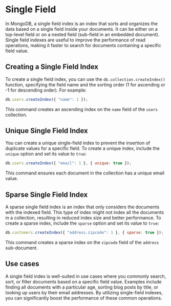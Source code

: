 # Single Field

In MongoDB, a single field index is an index that sorts and organizes the data based on a single field inside your documents. It can be either on a top-level field or on a nested field (sub-field in an embedded document). Single field indexes are useful to improve the performance of read operations, making it faster to search for documents containing a specific field value.

## Creating a Single Field Index

To create a single field index, you can use the `db.collection.createIndex()` function, specifying the field name and the sorting order (1 for ascending or -1 for descending order). For example:

```javascript
db.users.createIndex({ "name": 1 });
```

This command creates an ascending index on the `name` field of the `users` collection.

## Unique Single Field Index

You can create a unique single-field index to prevent the insertion of duplicate values for a specific field. To create a unique index, include the `unique` option and set its value to `true`:

```javascript
db.users.createIndex({ "email": 1 }, { unique: true });
```

This command ensures each document in the collection has a unique email value.

## Sparse Single Field Index

A sparse single field index is an index that only considers the documents with the indexed field. This type of index might not index all the documents in a collection, resulting in reduced index size and better performance. To create a sparse index, include the `sparse` option and set its value to `true`:

```javascript
db.customers.createIndex({ "address.zipcode": 1 }, { sparse: true });
```

This command creates a sparse index on the `zipcode` field of the `address` sub-document.

## Use cases

A single field index is well-suited in use cases where you commonly search, sort, or filter documents based on a specific field value. Examples include finding all documents with a particular age, sorting blog posts by title, or looking up users by their email addresses. By utilizing single-field indexes, you can significantly boost the performance of these common operations.